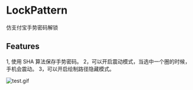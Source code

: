 # LockPattern
仿支付宝手势密码解锁

## Features
1, 使用 SHA 算法保存手势密码。
2，可以开启震动模式，当选中一个圈的时候，手机会震动。
3，可以开启绘制路径隐藏模式。

![test.gif](https://github.com/sym900728/LockPattern/blob/master/images/test.gif)
